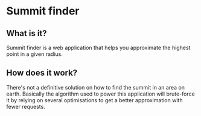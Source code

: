 # Summit finder

## What is it?
 
Summit finder is a web application that helps you approximate the highest point in a given radius.
 
## How does it work?
 
There's not a definitive solution on how to find the summit in an area on earth.
Basically the algorithm used to power this application will brute-force it by relying on several optimisations to get a better approximation with fewer requests.
